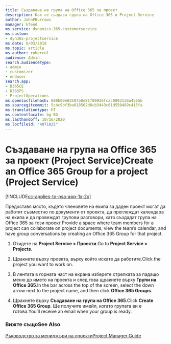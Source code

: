 ```yaml
---
title: Създаване на група на Office 365 за проект
description: Как се създава група на Office 365 в Project Service
author: JohnPBurrows
manager: kfend
ms.service: dynamics-365-customerservice
ms.custom:
- dyn365-projectservice
ms.date: 8/03/2018
ms.topic: article
ms.author: ruhercul
audience: Admin
search.audienceType:
- admin
- customizer
- enduser
search.app:
- D365CE
- D365PS
- ProjectOperations
ms.openlocfilehash: 080b00e03597b0e81f09926fcac0093136a4565b
ms.sourcegitcommit: 5c4c9bf3ba018562d6cb3443c01d550489c415fa
ms.translationtype: HT
ms.contentlocale: bg-BG
ms.lasthandoff: 10/16/2020
ms.locfileid: "4071825"
---
```

# <a name="create-an-office-365-group-for-a-project-project-service"></a><span data-ttu-id="35097-103">Създаване на група на Office 365 за проект (Project Service)</span><span class="sxs-lookup"><span data-stu-id="35097-103">Create an Office 365 Group for a project (Project Service)</span></span>

[!INCLUDE[cc-applies-to-psa-app-1x-2x](../includes/cc-applies-to-psa-app-1x-2x.md)]

<span data-ttu-id="35097-104">Предоставя място, където членовете на екипа за даден проект могат да работят съвместно по документи от проекта, да преглеждат календара на екипа и да провеждат групови разговори, като създадат група на Office 365 за този проект.</span><span class="sxs-lookup"><span data-stu-id="35097-104">Provide a space where team members for a project can collaborate on project documents, view the team’s calendar, and have group conversations by creating an Office 365 Group for that project.</span></span>  
  
1.  <span data-ttu-id="35097-105">Отидете на **Project Service > Проекти**.</span><span class="sxs-lookup"><span data-stu-id="35097-105">Go to **Project Service > Projects**.</span></span>  
  
2.  <span data-ttu-id="35097-106">Щракнете върху проекта, върху който искате да работите.</span><span class="sxs-lookup"><span data-stu-id="35097-106">Click the project you want to work on.</span></span>  
  
3.  <span data-ttu-id="35097-107">В лентата в горната част на екрана изберете стрелката за падащо меню до името на проекта и след това щракнете върху **Групи на Office 365**.</span><span class="sxs-lookup"><span data-stu-id="35097-107">In the bar across the top of the screen, select the down arrow next to the project name, and then click **Office 365 Groups**.</span></span>  
  
4.  <span data-ttu-id="35097-108">Щракнете върху **Създаване на група на Office 365**.</span><span class="sxs-lookup"><span data-stu-id="35097-108">Click **Create Office 365 Group**.</span></span> <span data-ttu-id="35097-109">Ще получите имейл, когато групата ви е готова.</span><span class="sxs-lookup"><span data-stu-id="35097-109">You’ll receive an email when your group is ready.</span></span>  
  
### <a name="see-also"></a><span data-ttu-id="35097-110">Вижте също</span><span class="sxs-lookup"><span data-stu-id="35097-110">See Also</span></span>  
 [<span data-ttu-id="35097-111">Ръководство за мениджъри на проекти</span><span class="sxs-lookup"><span data-stu-id="35097-111">Project Manager Guide</span></span>](../psa/project-manager-guide.md)
